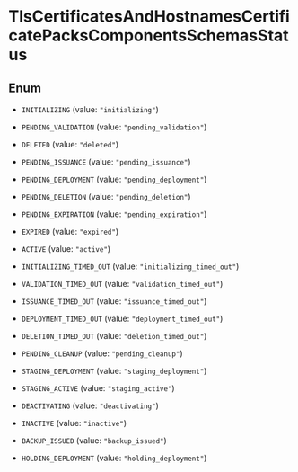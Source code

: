 

# TlsCertificatesAndHostnamesCertificatePacksComponentsSchemasStatus

## Enum


* `INITIALIZING` (value: `"initializing"`)

* `PENDING_VALIDATION` (value: `"pending_validation"`)

* `DELETED` (value: `"deleted"`)

* `PENDING_ISSUANCE` (value: `"pending_issuance"`)

* `PENDING_DEPLOYMENT` (value: `"pending_deployment"`)

* `PENDING_DELETION` (value: `"pending_deletion"`)

* `PENDING_EXPIRATION` (value: `"pending_expiration"`)

* `EXPIRED` (value: `"expired"`)

* `ACTIVE` (value: `"active"`)

* `INITIALIZING_TIMED_OUT` (value: `"initializing_timed_out"`)

* `VALIDATION_TIMED_OUT` (value: `"validation_timed_out"`)

* `ISSUANCE_TIMED_OUT` (value: `"issuance_timed_out"`)

* `DEPLOYMENT_TIMED_OUT` (value: `"deployment_timed_out"`)

* `DELETION_TIMED_OUT` (value: `"deletion_timed_out"`)

* `PENDING_CLEANUP` (value: `"pending_cleanup"`)

* `STAGING_DEPLOYMENT` (value: `"staging_deployment"`)

* `STAGING_ACTIVE` (value: `"staging_active"`)

* `DEACTIVATING` (value: `"deactivating"`)

* `INACTIVE` (value: `"inactive"`)

* `BACKUP_ISSUED` (value: `"backup_issued"`)

* `HOLDING_DEPLOYMENT` (value: `"holding_deployment"`)



